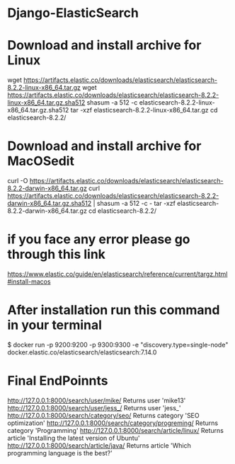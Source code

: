 # Django-ElasticSearch



# Download and install archive for Linux
wget https://artifacts.elastic.co/downloads/elasticsearch/elasticsearch-8.2.2-linux-x86_64.tar.gz
wget https://artifacts.elastic.co/downloads/elasticsearch/elasticsearch-8.2.2-linux-x86_64.tar.gz.sha512
shasum -a 512 -c elasticsearch-8.2.2-linux-x86_64.tar.gz.sha512 
tar -xzf elasticsearch-8.2.2-linux-x86_64.tar.gz
cd elasticsearch-8.2.2/ 

# Download and install archive for MacOSedit
curl -O https://artifacts.elastic.co/downloads/elasticsearch/elasticsearch-8.2.2-darwin-x86_64.tar.gz
curl https://artifacts.elastic.co/downloads/elasticsearch/elasticsearch-8.2.2-darwin-x86_64.tar.gz.sha512 | shasum -a 512 -c - 
tar -xzf elasticsearch-8.2.2-darwin-x86_64.tar.gz
cd elasticsearch-8.2.2/ 

# if you face any error please go through this link
https://www.elastic.co/guide/en/elasticsearch/reference/current/targz.html#install-macos

# After installation run this command in your terminal
$ docker run -p 9200:9200 -p 9300:9300 -e "discovery.type=single-node" docker.elastic.co/elasticsearch/elasticsearch:7.14.0

# Final EndPoinnts
http://127.0.0.1:8000/search/user/mike/	Returns user 'mike13'
http://127.0.0.1:8000/search/user/jess_/	Returns user 'jess_'
http://127.0.0.1:8000/search/category/seo/	Returns category 'SEO optimization'
http://127.0.0.1:8000/search/category/progreming/	Returns category 'Programming'
http://127.0.0.1:8000/search/article/linux/	Returns article 'Installing the latest version of Ubuntu'
http://127.0.0.1:8000/search/article/java/	Returns article 'Which programming language is the best?'
